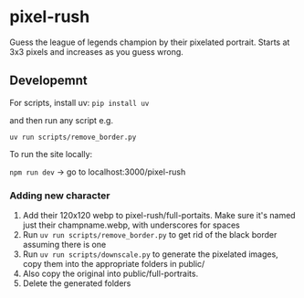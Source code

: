 # pixel-rush

Guess the league of legends champion by their pixelated portrait. Starts at 3x3 pixels and increases as you guess wrong.

## Developemnt

For scripts, install uv:
`pip install uv`

and then run any script e.g.

`uv run scripts/remove_border.py`

To run the site locally:

`npm run dev`
-> go to localhost:3000/pixel-rush

### Adding new character

1. Add their 120x120 webp to pixel-rush/full-portaits. Make sure it's named just their champname.webp, with underscores for spaces
2. Run `uv run scripts/remove_border.py` to get rid of the black border assuming there is one
3. Run `uv run scripts/downscale.py` to generate the pixelated images, copy them into the appropriate folders in public/
4. Also copy the original into public/full-portraits.
5. Delete the generated folders
